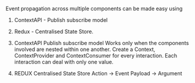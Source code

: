 Event propagation across multiple components can be made easy using
1. ContextAPI - Publish subscribe model
2. Redux - Centralised State Store.

1. ContextAPI
    Publish subscribe model
    Works only when the components involved are nested within one another.
    Create a Context, ContextProvider and ContextConsumer for every interaction. Each interaction can deal with only one value.

2. REDUX
    Centralised State Store
    Action -> Event
    Payload -> Argument



